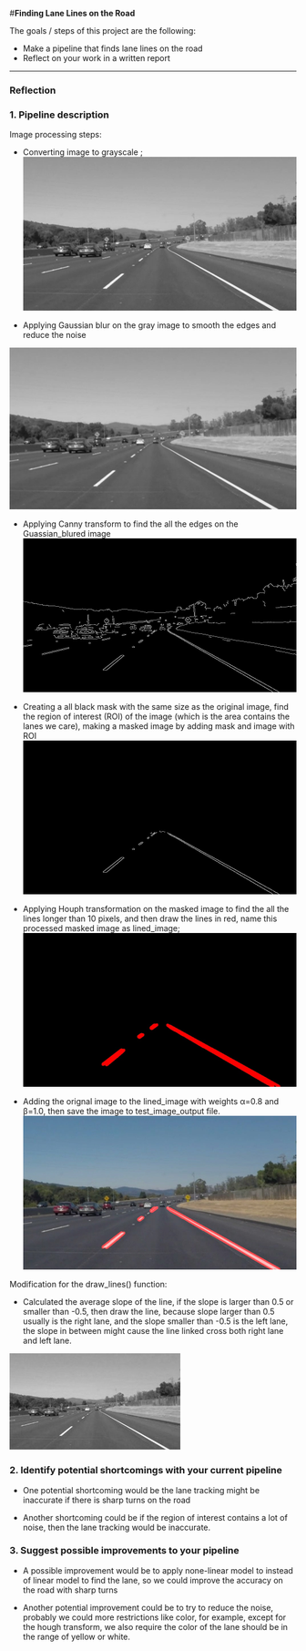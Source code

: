 #**Finding Lane Lines on the Road**

The goals / steps of this project are the following:
* Make a pipeline that finds lane lines on the road
* Reflect on your work in a written report


[//]: # (Image References)

[image1]: ./examples/grayscale.jpg "Grayscale"

---

### Reflection

### 1. Pipeline description
Image processing steps:
- Converting image to grayscale ;
![](https://github.com/Chenlu-Wu/CarND-LaneLines/blob/master/test_images_output/solidWhiteCurve.jpg_grayscale.jpg)

- Applying Gaussian blur on the gray image to smooth the edges and reduce the noise

![](https://github.com/Chenlu-Wu/CarND-LaneLines/blob/master/test_images_output/solidWhiteCurve.jpg_Gaussin_blur.jpg)

- Applying Canny transform to find the all the edges on the Guassian_blured image
![](https://github.com/Chenlu-Wu/CarND-LaneLines/blob/master/test_images_output/solidWhiteCurve.jpg_canny.jpg)

- Creating a all black mask with the same size as the original image, find the region of interest (ROI) of the image (which is the area contains the lanes we care), making a masked image by adding mask and image with ROI
![](https://github.com/Chenlu-Wu/CarND-LaneLines/blob/master/test_images_output/solidWhiteCurve.jpg_masked.jpg)

- Applying Houph transformation on the masked image to find the all the lines longer than 10 pixels, and then draw the lines in red, name this processed masked image as lined_image;
![](https://github.com/Chenlu-Wu/CarND-LaneLines/blob/master/test_images_output/solidWhiteCurve.jpg_hough.jpg)

- Adding the orignal image to the lined_image with weights α=0.8 and β=1.0, then save the image to test_image_output file.
![](https://github.com/Chenlu-Wu/CarND-LaneLines/blob/master/test_images_output/solidWhiteCurve.jpg_segment.jpg)

Modification for the draw_lines() function:

- Calculated the average slope of the line, if the slope is larger than 0.5 or smaller than -0.5, then draw the line, because slope larger than 0.5 usually is the right lane, and the slope smaller than -0.5 is the left lane, the slope in between might cause the line linked cross both right lane and left lane.



![alt text][image1]


### 2. Identify potential shortcomings with your current pipeline

- One potential shortcoming would be the lane tracking might be inaccurate if there is sharp turns on the road

- Another shortcoming could be if the region of interest contains a lot of noise, then the lane tracking would be inaccurate.


### 3. Suggest possible improvements to your pipeline

- A possible improvement would be to apply none-linear model to instead of linear model to find the lane, so we could improve the accuracy on the road with sharp turns

- Another potential improvement could be to try to reduce the noise, probably we could more restrictions like color, for example, except for the hough transform, we also require the color of the lane should be in the range of yellow or white.